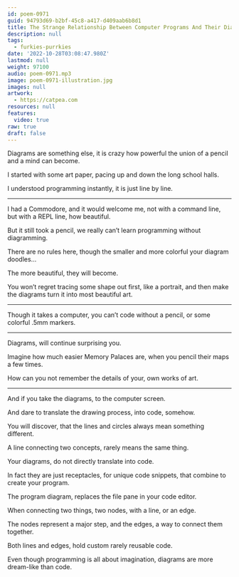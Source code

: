 ```yaml
---
id: poem-0971
guid: 94793d69-b2bf-45c8-a417-d409aab6b8d1
title: The Strange Relationship Between Computer Programs And Their Diagrams
description: null
tags:
  - furkies-purrkies
date: '2022-10-28T03:08:47.980Z'
lastmod: null
weight: 97100
audio: poem-0971.mp3
image: poem-0971-illustration.jpg
images: null
artwork:
  - https://catpea.com
resources: null
features:
  video: true
raw: true
draft: false
---
```


Diagrams are something else,
it is crazy how powerful the union of a pencil and a mind can become.

I started with some art paper,
pacing up and down the long school halls.

I understood programming instantly,
it is just line by line.

---

I had a Commodore, and it would welcome me,
not with a command line, but with a REPL line, how beautiful.

But it still took a pencil,
we really can’t learn programming without diagramming.

There are no rules here,
though the smaller and more colorful your diagram doodles…

The more beautiful,
they will become.

You won’t regret tracing some shape out first, like a portrait,
and then make the diagrams turn it into most beautiful art.

---

Though it takes a computer,
you can’t code without a pencil, or some colorful .5mm markers.

---

Diagrams,
will continue surprising you.

Imagine how much easier Memory Palaces are,
when you pencil their maps a few times.

How can you not remember the details of your,
own works of art.

---

And if you take the diagrams,
to the computer screen.

And dare to translate the drawing process,
into code, somehow.

You will discover,
that the lines and circles always mean something different.

A line connecting two concepts,
rarely means the same thing.

Your diagrams,
do not directly translate into code.

In fact they are just receptacles,
for unique code snippets, that combine to create your program.

The program diagram,
replaces the file pane in your code editor.

When connecting two things, two nodes,
with a line, or an edge.

The nodes represent a major step,
and the edges, a way to connect them together.

Both lines and edges,
hold custom rarely reusable code.

Even though programming is all about imagination,
diagrams are more dream-like than code.
